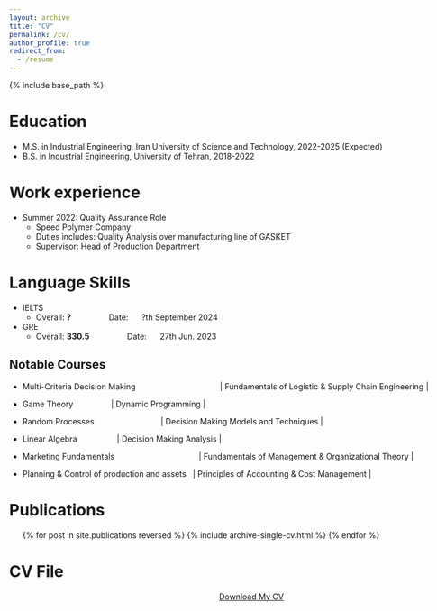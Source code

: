 ```yaml
---
layout: archive
title: "CV"
permalink: /cv/
author_profile: true
redirect_from:
  - /resume
---
```


{% include base_path %}

Education
======
* M.S. in Industrial Engineering, Iran University of Science and Technology, 2022-2025 (Expected)
* B.S. in Industrial Engineering, University of Tehran, 2018-2022

Work experience
======
* Summer 2022: Quality Assurance Role
  * Speed Polymer Company
  * Duties includes: Quality Analysis over manufacturing line of GASKET
  * Supervisor: Head of Production Department

Language Skills
======
* IELTS
  * Overall: **?**  &nbsp;&nbsp;&nbsp;&nbsp;&nbsp;&nbsp;&nbsp;&nbsp;&nbsp;&nbsp;&nbsp;&nbsp;&nbsp;&nbsp;&nbsp;&nbsp;Date: &nbsp;&nbsp;&nbsp;&nbsp;    ?th September 2024  
* GRE
  * Overall: **330.5**  &nbsp;&nbsp;&nbsp;&nbsp;&nbsp;&nbsp;&nbsp;&nbsp;&nbsp;&nbsp;&nbsp;&nbsp;&nbsp;&nbsp;&nbsp;&nbsp;Date: &nbsp;&nbsp;&nbsp;&nbsp;    27th Jun. 2023

Notable Courses
------
* Multi-Criteria Decision Making   &nbsp;&nbsp;&nbsp;&nbsp;&nbsp;&nbsp;&nbsp;&nbsp;&nbsp;&nbsp;&nbsp;&nbsp;&nbsp;&nbsp;&nbsp;&nbsp;&nbsp;&nbsp;&nbsp;&nbsp;&nbsp; &nbsp;&nbsp;&nbsp;&nbsp; &nbsp;&nbsp;&nbsp;&nbsp;&nbsp;&nbsp;&nbsp;&nbsp;&nbsp;&nbsp;|  Fundamentals of Logistic & Supply Chain Engineering  |
* Game Theory  &nbsp;&nbsp;&nbsp;&nbsp;&nbsp;&nbsp;&nbsp;&nbsp;&nbsp;&nbsp;&nbsp;&nbsp;&nbsp;&nbsp;&nbsp;&nbsp;|  Dynamic Programming              |

* Random Processes&nbsp;&nbsp;&nbsp;&nbsp;&nbsp;&nbsp;&nbsp;&nbsp;&nbsp;&nbsp;&nbsp;&nbsp;&nbsp;&nbsp;&nbsp;&nbsp;&nbsp;&nbsp;&nbsp;&nbsp;&nbsp;&nbsp;&nbsp;&nbsp;&nbsp;&nbsp;&nbsp;&nbsp;&nbsp;&nbsp;|  Decision Making Models and Techniques      |
* Linear Algebra     &nbsp;&nbsp;&nbsp;&nbsp;&nbsp;&nbsp;&nbsp;&nbsp;&nbsp;&nbsp;&nbsp;&nbsp;&nbsp;&nbsp;&nbsp;&nbsp; |  Decision Making Analysis                         |
* Marketing Fundamentals         &nbsp;&nbsp;&nbsp;&nbsp;&nbsp;&nbsp;&nbsp;&nbsp;&nbsp;&nbsp;&nbsp;&nbsp;&nbsp;&nbsp;&nbsp;&nbsp;&nbsp;&nbsp;&nbsp;&nbsp;&nbsp;&nbsp;&nbsp;&nbsp;&nbsp;&nbsp;&nbsp;&nbsp;&nbsp;&nbsp;&nbsp;&nbsp;&nbsp;&nbsp;&nbsp;&nbsp;            |  Fundamentals of Management & Organizational Theory                        |
* Planning & Control of production and assets   &nbsp;          |  Principles of Accounting & Cost Management                 |
  

Publications
======
  <ul>{% for post in site.publications reversed %}
    {% include archive-single-cv.html %}
  {% endfor %}</ul>
  
CV File
=======

<html lang="en"><head>
  <meta charset="utf-8">
  <meta http-equiv="X-UA-Compatible" content="IE=edge">
  <meta name="viewport" content="width=device-width, initial-scale=1"><!-- Begin Jekyll SEO tag v2.8.0 -->
<title>CV | Zahra Zamani</title>
<meta name="generator" content="Jekyll v4.3.1" />
<meta property="og:title" content="ABOUT" />
<meta name="author" content="Zahra Zamani" />
<meta property="og:locale" content="en_US" />
<meta name="description" content=" Personal website of Zahra Zamani" />
<meta property="og:description" content="Personal website of Zahra Zamani" />
<link rel="canonical" href="http://localhost:4000/" />
<meta property="og:url" content="http://localhost:4000/" />
<meta property="og:site_name" content="Zahra Zamani" />
<meta property="og:type" content="website" />
<meta name="twitter:card" content="summary" />
<meta property="twitter:title" content="ABOUT" />
<script type="application/ld+json">
{"@context":"https://schema.org","@type":"WebSite","author":{"@type":"Person","name":"Zahra Zamani"},"description":"Personal website of Zahra Zamani","headline":"ABOUT","name":"Zahra Zamani","url":"http://localhost:4000/"}</script>
<!-- End Jekyll SEO tag -->
<!--<link rel="stylesheet" href="/assets/css/style.css">-->
  <link rel="stylesheet" href="/assets/css/github-markdown.css">
  <link rel="stylesheet" href="https://www.w3schools.com/w3css/4/w3.css">	
  <link rel="stylesheet" href="https://fonts.googleapis.com/css?family=Raleway">
  <link rel="stylesheet" href="https://cdnjs.cloudflare.com/ajax/libs/font-awesome/4.7.0/css/font-awesome.min.css"><link type="application/atom+xml" rel="alternate" href="http://localhost:4000/feed.xml" title="Zahra Zamani" />
</head>
<body class="w3-content" style="max-width:1600px">

 <div align="center"> 
<p><a href="https://raw.githubusercontent.com/zahra-zamani/zahra-zamani.github.io/8cce2bb07fd8515d53a87ec5ccd4a33793712df5/files/Zahra_Zamani_CV.pdf" class="w3-button w3-white w3-border w3-border-indigo w3-round-large w3-text-blue">Download My CV</a> </p>
 </div>
  
</body>  
</html>
